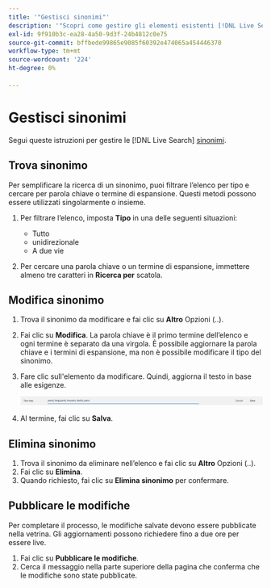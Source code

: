 ```yaml
---
title: '"Gestisci sinonimi"'
description: '"Scopri come gestire gli elementi esistenti [!DNL Live Search] sinonimi."'
exl-id: 9f910b3c-ea28-4a50-9d3f-24b4812c0e75
source-git-commit: bffbede99865e9085f60392e474065a454446370
workflow-type: tm+mt
source-wordcount: '224'
ht-degree: 0%

---
```


# Gestisci sinonimi

Segui queste istruzioni per gestire le [!DNL Live Search] [sinonimi](synonyms.md).

## Trova sinonimo

Per semplificare la ricerca di un sinonimo, puoi filtrare l’elenco per tipo e cercare per parola chiave o termine di espansione.  Questi metodi possono essere utilizzati singolarmente o insieme.

1. Per filtrare l’elenco, imposta **Tipo** in una delle seguenti situazioni:

   * Tutto
   * unidirezionale
   * A due vie

1. Per cercare una parola chiave o un termine di espansione, immettere almeno tre caratteri in **Ricerca per** scatola.

## Modifica sinonimo

1. Trova il sinonimo da modificare e fai clic su **Altro** Opzioni (..).

1. Fai clic su **Modifica**.
La parola chiave è il primo termine dell’elenco e ogni termine è separato da una virgola. È possibile aggiornare la parola chiave e i termini di espansione, ma non è possibile modificare il tipo del sinonimo.
1. Fare clic sull&#39;elemento da modificare. Quindi, aggiorna il testo in base alle esigenze.

   ![modifica sinonimo di bidirezionale](assets/synonym-two-way-edit.png)

1. Al termine, fai clic su **Salva**.

## Elimina sinonimo

1. Trova il sinonimo da eliminare nell’elenco e fai clic su **Altro** Opzioni (..).
1. Fai clic su **Elimina**.
1. Quando richiesto, fai clic su **Elimina sinonimo** per confermare.

## Pubblicare le modifiche

Per completare il processo, le modifiche salvate devono essere pubblicate nella vetrina. Gli aggiornamenti possono richiedere fino a due ore per essere live.

1. Fai clic su **Pubblicare le modifiche**.
1. Cerca il messaggio nella parte superiore della pagina che conferma che le modifiche sono state pubblicate.
